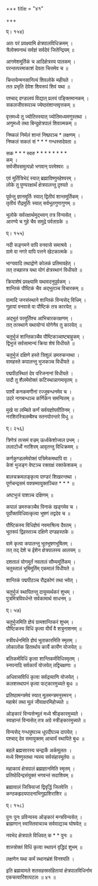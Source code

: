 +++
title = "४१"

+++

  
  
  
प्। १५४)  
  
अतः परं प्रवक्ष्यामि क्षेत्रपालविधिक्रमम् ।  
त्रैलोक्यनाथं सर्वज्ञं सर्वदेवं जितेन्द्रियम् ॥  
  
आगमेशमूर्तिकं च आदिक्षेत्रस्य पालकम् ।  
परन्तत्परमाकाशं देवता चित्तमेव च ॥  
  
चिन्तयेन्मनसानित्यं शिवलोके महीयते ।  
ततः प्रभृति देवेश शिवरूपं शिवं यथा ॥  
  
पश्चाद् दण्डालयं विद्यात् प्रलयं पङ्क्तिमानकम् ।  
सकलजीवरूपञ्च ज्येष्ठवंशान्तवृत्तकम् ॥  
  
वृत्तमध्ये तु ज्योतिस्स्यात् ज्योतिमध्यमणुस्तथा ।  
अणुमध्ये तथा बिन्दुक्षेत्रपालं शिवात्मकम् ॥  
  
निष्कलं निर्मलं शान्तं निष्प्रपञ्च * लक्षणम् ।  
निष्कलं सकलं सं * * * गन्धस्सदेवता ॥  
  
सक * * * स्वरु * * * * * * * *   
कम् ।  
सर्वजीवसमुत्पन्नो भगवान् परमेश्वरः ॥  
  
एवं मूर्तित्रिभेदं स्यात् ब्रह्माविष्णुमहेश्वरम् ।  
लोके तु पुण्यरक्षार्थं क्षेत्रपालन्तु दृश्यते ॥  
  
पूर्वन्तु ज्ञानमूर्तिः स्यात् द्वितीयं शान्तमूर्तिकम् ।  
तृतीयं रौद्रमूर्तिः स्यात् सर्वभूतगुणागुणम् ॥  
  
भूलोके सर्वरक्षार्थमुद्भवन् तत्र विन्यसेत् ।  
आरण्ये च गुहे चैव समुद्रे पर्वताग्रके ॥  
  
प्। १५५)  
  
नदी सङ्गमने वापि वनवासे समाश्रये ।  
ग्रामे वा नगरे वापि पत्तने खेटकात्मके ॥  
  
भाग्यवादि तथाद्रोणे कोलकं प्रतिमावहेत् ।  
तत् तच्छास्त्र यथा योगं क्षेत्रस्थानं विधीयते ॥  
  
क्रियाशेषं प्रवक्ष्यामि यथावदनुपूर्वकम् ।  
शान्तिकं पौष्टिकं चैव अद्भूतञ्च विचारकम् ॥  
  
ग्रामादि जनसंस्थाने शान्तिकं विन्यसेद् विधिम् ।  
गुहायां वनवासे वा पौष्टिकं तत्र कारयेत् ॥  
  
अद्भूतं परमूर्तिश्च आभिचारकरक्षणम् ।  
तत् तत्स्थाने यथायोग्यं योगेनैव तु कारयेत् ॥  
  
चतुर्भुजं शान्तिकञ्चैव पौष्टिकञ्चाष्टबाहुकम् ।  
द्विभुजं सर्वसामान्यं क्रिया शेषं विधीयते ॥  
  
चतुर्भुजं दक्षिणे हस्ते त्रिशूलं डमरुकन्तथा ।  
वामहस्ते कपालन्तु भुजकञ्च विधीयते ॥  
  
पद्मपीठस्थितं देव परिजनानां विधीयते ।  
पादौ तु शैलमेवोक्तं कटिस्थान्नागमावृतम् ॥  
  
पार्श्वे कनकमणीनां रज्जुबन्धनमेव च ।  
उदरे नागबन्धञ्च कर्णिकेन समन्वितम् ॥  
  
मुखे या लम्बिते कर्णं सर्वयज्ञोपवीतिनम् ।  
नरशिरस्त्रिलम्बैश्च स्तनयोरन्तरे विधु ॥  
  
प्। २५६)  
  
त्रिणेत्रं तत्समं वज्रम् ऊर्ध्वकेशोज्वल प्रभम् ।  
ललाटोर्ध्वे नरशिरम् आवृतन्तु विधिक्रमम् ॥  
  
कर्णकुण्डलमेवोक्तं पत्रिमेकमथापि वा ।  
केशं भुजङ्ग वेष्टञ्च रक्ताक्षं रक्तकेशकम् ॥  
  
बालचक्रमलङ्कृत्य पाण्डरं शिखरन्तथा ।  
पूर्णचन्द्रसमं वक्त्रम्मायुक्तञ्चित * * * ॥  
  
अष्टभुजं पाशञ्च दक्षिणम् ॥  
  
कपालं डमरुकञ्चैव पिनाकं खड्गमेव च ।  
पूर्वोक्तविधिवत्कृत्वा भूषणं तद्वदेव च ॥  
  
पौष्टिकस्य विधिज्ञेयं नवमाश्रित्य दैवतम् ।  
भूतरूपं द्विहस्तञ्च दक्षिणे दण्डहस्तके ॥  
  
वामे कृत्वा कपालन्तु भूतभूषणभूषितम् ।  
तत् तद् देशे च ईशेन क्षेत्रपालस्य आलयम् ॥  
  
दशतालं योगमूर्तं नवतालं सौम्यमूर्तिकम् ।  
चतुस्तालं भूमिमूर्तिम् एकमालं विधीयते ॥  
  
शान्तिकं पद्मपीठञ्च रौद्रकोणं तथा भवेत् ।  
  
चतुर्भुजं स्थापितन्तु दायुव्यर्थकरं शुभम् ।  
पुत्रमित्रविवर्धन्ते सर्वकामार्थ साधनम् ॥  
  
प्। ५७)  
  
चतुर्भुजमिति ज्ञेयं ग्रामशान्तिकरं शुभम् ।  
पौष्टिकस्य विधिं कृत्वा वीर्यं वै शत्रुनाशनम् ॥  
  
स्त्रीवर्धनमिति ज्ञेयं भूताकारमिति स्मृतम् ।  
लोकालोक हितार्थाय कार्ये कार्येण योजयेत् ॥  
  
बलिकर्मविधिं कृत्वा शान्तिकर्मविधिस्मृतम् ।  
स्नपनादि सर्वकार्यं योजयेत् तद्विचक्षणाः ॥  
  
अधिवासविधिं कृत्वा सर्वद्रव्याणि योजयेत् ।  
कलशस्थापनं कृत्वा फट्कारमुच्यते बुधः ॥  
  
प्रतिष्ठामन्त्रमेवं स्यात् मूलमन्त्रमनुस्मरन् ।  
महाबेरं तथा मूलं जीवाक्षरमिहोच्यते ॥  
  
ओङ्कारं विन्यसेन्मूलं मध्ये श्रीङ्कारमुच्यते ।  
स्वाहान्तं विन्यसेत् तत्र अग्रे स्त्रीङ्कारमुच्यते ॥  
  
विन्यसेद् गन्धपुष्पञ्च धूपदीपञ्च दापयेत् ।  
पश्चाद् देव समायुक्तम् आचार्यं स्थापिते बुधः ॥  
  
बहले ब्रह्मसारस्य चन्द्रार्के अर्कमूलतः ।  
मध्ये विष्णुस्तथा न्यस्य सर्वसंहारमूर्तयः ॥  
  
महाकायं क्षेत्रपालं ब्रह्मज्ञानमिति स्मृतम् ।  
प्रतिष्ठेदिन्द्रसंयुक्तं भगवन्तं सदाशिवम् ॥  
  
ब्रह्मावालं जित्रियाजां द्विवृद्धिं जितवेत्ति ।  
कण्ठकहृदयपादनाभिगुह्यशिराशिर ॥  
  
प्। १५८)  
  
पुनः पुनः प्रविन्यस्य ओङ्कारं मन्त्रविन्यसेत् ।  
ब्राह्मणान् स्वास्तिवाचञ्च सर्ववाद्यञ्च घोषयेत् ॥  
  
नवभेद क्षेत्रपाले विधिवत् क * * पुनः ॥  
  
शास्त्रोक्तं विधिं कृत्वा स्थापनं वृद्धिदं शुभम् ॥  
  
लक्षणेन यथा कर्मं स्थानभ्रंशं विनश्यति ।  
  
इति ब्रह्मयामले शतसहस्रसंहितायां क्षेत्रपालविधिर्नाम   
एकचत्वारिंशत्पटलः ॥ ४१ ॥
